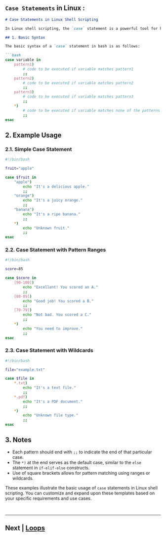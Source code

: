 ##  `Case Statements` in Linux :

```markdown
# Case Statements in Linux Shell Scripting

In Linux shell scripting, the `case` statement is a powerful tool for handling multiple conditions in a more readable and structured way. It provides an alternative to a series of `if-elif-else` statements when dealing with different values of a variable.

## 1. Basic Syntax

The basic syntax of a `case` statement in bash is as follows:

```bash
case variable in
    pattern1)
        # code to be executed if variable matches pattern1
        ;;
    pattern2)
        # code to be executed if variable matches pattern2
        ;;
    pattern3)
        # code to be executed if variable matches pattern3
        ;;
    *)
        # code to be executed if variable matches none of the patterns
        ;;
esac
```

## 2. Example Usage

### 2.1. Simple Case Statement

```bash
#!/bin/bash

fruit="apple"

case $fruit in
    "apple")
        echo "It's a delicious apple."
        ;;
    "orange")
        echo "It's a juicy orange."
        ;;
    "banana")
        echo "It's a ripe banana."
        ;;
    *)
        echo "Unknown fruit."
        ;;
esac
```

### 2.2. Case Statement with Pattern Ranges

```bash
#!/bin/bash

score=85

case $score in
    [90-100])
        echo "Excellent! You scored an A."
        ;;
    [80-89])
        echo "Good job! You scored a B."
        ;;
    [70-79])
        echo "Not bad. You scored a C."
        ;;
    *)
        echo "You need to improve."
        ;;
esac
```

### 2.3. Case Statement with Wildcards

```bash
#!/bin/bash

file="example.txt"

case $file in
    *.txt)
        echo "It's a text file."
        ;;
    *.pdf)
        echo "It's a PDF document."
        ;;
    *)
        echo "Unknown file type."
        ;;
esac
```

## 3. Notes

- Each pattern should end with `;;` to indicate the end of that particular case.
- The `*)` at the end serves as the default case, similar to the `else` statement in `if-elif-else` constructs.
- Use of square brackets allows for pattern matching using ranges or wildcards.

These examples illustrate the basic usage of `case` statements in Linux shell scripting. You can customize and expand upon these templates based on your specific requirements and use cases.

<br>
<hr>

## Next | [Loops](https://github.com/lioneltchami/shell-scripting-tutorial/tree/main/Tutorial-Files/05.Loops)
